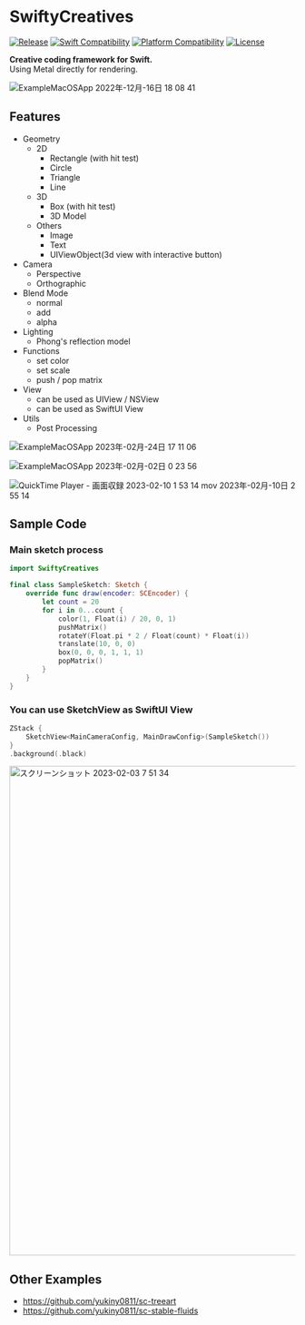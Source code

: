 # SwiftyCreatives

[![Release](https://img.shields.io/github/v/release/yukiny0811/swifty-creatives)](https://github.com/yukiny0811/swifty-creatives/releases/latest)
[![Swift Compatibility](https://img.shields.io/endpoint?url=https%3A%2F%2Fswiftpackageindex.com%2Fapi%2Fpackages%2Fyukiny0811%2Fswifty-creatives%2Fbadge%3Ftype%3Dswift-versions)](https://swiftpackageindex.com/yukiny0811/swifty-creatives)
[![Platform Compatibility](https://img.shields.io/endpoint?url=https%3A%2F%2Fswiftpackageindex.com%2Fapi%2Fpackages%2Fyukiny0811%2Fswifty-creatives%2Fbadge%3Ftype%3Dplatforms)](https://swiftpackageindex.com/yukiny0811/swifty-creatives)
[![License](https://img.shields.io/github/license/yukiny0811/swifty-creatives)](https://github.com/yukiny0811/swifty-creatives/blob/main/LICENSE)

__Creative coding framework for Swift.__   
Using Metal directly for rendering.

![ExampleMacOSApp 2022年-12月-16日 18 08 41](https://user-images.githubusercontent.com/28947703/208063423-3ad00c20-1d1c-48b8-8996-2d43e1365fe4.gif)

## Features
- Geometry
    - 2D
        - Rectangle (with hit test)
        - Circle
        - Triangle
        - Line
    - 3D
        - Box (with hit test)
        - 3D Model
    - Others
        - Image
        - Text
        - UIViewObject(3d view with interactive button)
- Camera
    - Perspective
    - Orthographic
- Blend Mode
    - normal
    - add
    - alpha
- Lighting
    - Phong's reflection model
- Functions
    - set color
    - set scale
    - push / pop matrix
- View
    - can be used as UIView / NSView
    - can be used as SwiftUI View
- Utils
    - Post Processing

![ExampleMacOSApp 2023年-02月-24日 17 11 06](https://user-images.githubusercontent.com/28947703/221126530-c362018e-325c-4747-8e57-c5e18ab7085d.gif)

![ExampleMacOSApp 2023年-02月-02日 0 23 56](https://user-images.githubusercontent.com/28947703/216084840-585d4f38-dfb3-48bf-8f16-f8bc92badbb5.gif)

![QuickTime Player - 画面収録 2023-02-10 1 53 14 mov 2023年-02月-10日 2 55 14](https://user-images.githubusercontent.com/28947703/217897685-7a83bedf-5624-45e2-b566-9a05aab7c103.gif)


## Sample Code

### Main sketch process
```SampleSketch.swift
import SwiftyCreatives

final class SampleSketch: Sketch {
    override func draw(encoder: SCEncoder) {
        let count = 20
        for i in 0...count {
            color(1, Float(i) / 20, 0, 1)
            pushMatrix()
            rotateY(Float.pi * 2 / Float(count) * Float(i))
            translate(10, 0, 0)
            box(0, 0, 0, 1, 1, 1)
            popMatrix()
        }
    }
}
```

### You can use SketchView as SwiftUI View
```View.swift
ZStack {
    SketchView<MainCameraConfig, MainDrawConfig>(SampleSketch())
}
.background(.black)
```

<img width="863" alt="スクリーンショット 2023-02-03 7 51 34" src="https://user-images.githubusercontent.com/28947703/216469226-3f32ccee-c045-48c3-8fc0-0044ef7da891.png">

## Other Examples
- https://github.com/yukiny0811/sc-treeart
- https://github.com/yukiny0811/sc-stable-fluids
